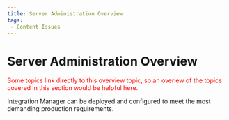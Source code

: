 ```yaml
---
title: Server Administration Overview
tags:
 - Content Issues
---
```


# Server Administration Overview

<font color="red">
Some topics link directly to this overview topic, so an overiew of the topics covered in this section would be helpful here. 
</font>

Integration Manager can be deployed and configured to meet the most demanding production requirements.
